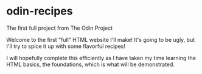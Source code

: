 # odin-recipes
The first full project from The Odin Project

Welcome to the first "full" HTML website I'll make!
It's going to be ugly, but I'll try to spice it up
with some flavorful recipes! 

I will hopefully complete this efficiently as I have
taken my time learning the HTML basics, the foundations,
which is what will be demonstrated.